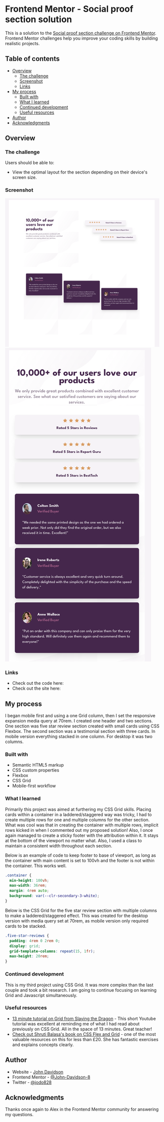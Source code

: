 # Frontend Mentor - Social proof section solution

This is a solution to the [Social proof section challenge on Frontend Mentor](https://www.frontendmentor.io/challenges/social-proof-section-6e0qTv_bA). Frontend Mentor challenges help you improve your coding skills by building realistic projects.

## Table of contents

- [Overview](#overview)
  - [The challenge](#the-challenge)
  - [Screenshot](#screenshot)
  - [Links](#links)
- [My process](#my-process)
  - [Built with](#built-with)
  - [What I learned](#what-i-learned)
  - [Continued development](#continued-development)
  - [Useful resources](#useful-resources)
- [Author](#author)
- [Acknowledgments](#acknowledgments)

## Overview

### The challenge

Users should be able to:

- View the optimal layout for the section depending on their device's screen size.

### Screenshot

![](./images/desktop-screenshot.png)
![](./images/mobile-screenshot.png)

### Links

- Check out the code here: [](https://github.com/John-Davidson-8/fem-social-proof-section-master)
- Check out the site here: [](https://fem-social-proof-section-site.netlify.app/)

## My process

I began mobile first and using a one Grid column, then I set the responsive expansion media query at 70rem. I created one header and two sections. One section was five star review section created with small cards using CSS Flexbox. The second section was a testimonial section with three cards. In mobile version everything stacked in one column. For desktop it was two columns.

### Built with

- Semantic HTML5 markup
- CSS custom properties
- Flexbox
- CSS Grid
- Mobile-first workflow

### What I learned

Primarily this project was aimed at furthering my CSS Grid skills. Placing cards within a container in a laddered/staggered way was tricky, I had to create multiple rows for one and multiple columns for the other section. What was cool was that in creating the container with multiple rows, implicit rows kicked in when I commented out my proposed solution! Also, I once again managed to create a sticky footer with the attribution within it. It stays at the bottom of the viewport no matter what. Also, I used a class to maintain a consistent width throughout each section.

Below is an example of code to keep footer to base of viewport, as long as the container with main content is set to 100vh and the footer is not within the container. This works well.

```css
.container {
  min-height: 100vh;
  max-width: 36rem;
  margin: 4rem auto;
  background: var(--clr-secondary-3-white);
}
```

Below is the CSS Grid for the five star review section with multiple columns to make a laddered/staggered effect. This was created for the desktop version with media query set at 70rem, as mobile version only required cards to be stacked.

```css
.five-star-reviews {
  padding: 4rem 0 2rem 0;
  display: grid;
  grid-template-columns: repeat(15, 1fr);
  max-height: 20rem;
}
```

### Continued development

This is my third project using CSS Grid. It was more complex than the last couple and took a bit research. I am going to continue focusing on learning Grid and Javascript simultaneously.

### Useful resources

- [13 minute tutorial on Grid from Slaying the Dragon](https://www.youtube.com/watch?v=EiNiSFIPIQE&t=367s) - This short Youtube tutorial was excellent at reminding me of what I had read about previously on CSS Grid. All in the space of 13 minutes. Great teacher!
- [Check out Shruti Balasa's book on CSS Flex and Grid](https://shrutibalasa.gumroad.com/l/css-flex-and-grid) - one of the most valuable resources on this for less than £20. She has fantastic exercises and explains concepts clearly.

## Author

- Website - [John Davidson](https://www.upwork.com/en-gb/freelancers/~018613765e268de80b)
- Frontend Mentor - [@John-Davidson-8](https://www.frontendmentor.io/profile/John-Davidson-8)
- Twitter - [@jodo828](https://twitter.com/jodo828)

## Acknowledgments

Thanks once again to Alex in the Frontend Mentor community for answering my questions.
